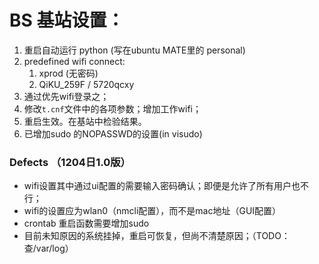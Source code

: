 # BS 基站设置：

1. 重启自动运行 python (写在ubuntu MATE里的 personal)
2. predefined wifi connect:
	1. xprod (无密码)
	2. QiKU_259F / 5720qcxy
3. 通过优先wifi登录之；
4. 修改`t.cnf`文件中的各项参数；增加工作wifi；
5. 重启生效。在基站中检验结果。
6. 已增加sudo 的NOPASSWD的设置(in visudo)

### Defects （1204日1.0版）

- wifi设置其中通过ui配置的需要输入密码确认；即便是允许了所有用户也不行；
- wifi的设置应为wlan0（nmcli配置），而不是mac地址（GUI配置）
- crontab 重启函数需要增加sudo
- 目前未知原因的系统挂掉，重启可恢复，但尚不清楚原因；（TODO：查/var/log）
